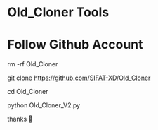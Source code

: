 # Old_Cloner Tools
# Follow Github Account

rm -rf Old_Cloner

git clone https://github.com/SIFAT-XD/Old_Cloner

cd Old_Cloner

python Old_Cloner_V2.py

thanks 🥰

